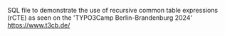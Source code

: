 SQL file to demonstrate the use of recursive common table expressions (rCTE) as seen on the 'TYPO3Camp Berlin-Brandenburg 2024'
https://www.t3cb.de/

